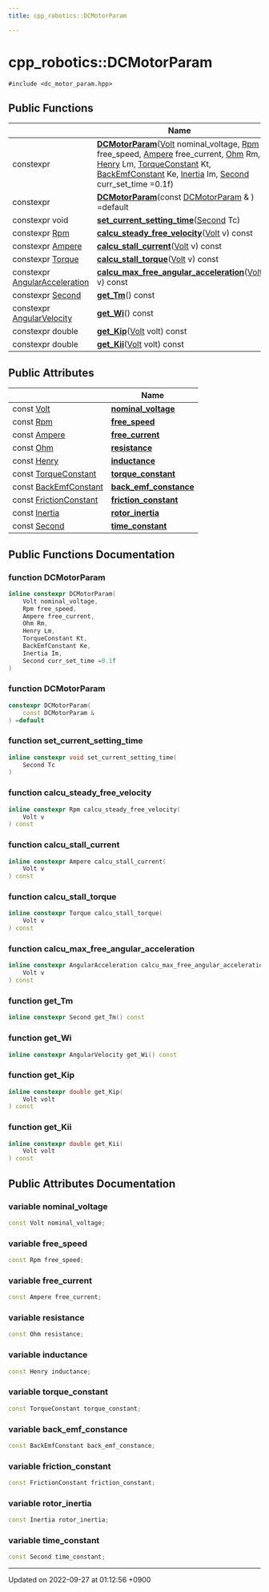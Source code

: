 ```yaml
---
title: cpp_robotics::DCMotorParam

---
```


# cpp_robotics::DCMotorParam






`#include <dc_motor_param.hpp>`

## Public Functions

|                | Name           |
| -------------- | -------------- |
| constexpr | **[DCMotorParam](/cpp_robotics/doxybook/Classes/structcpp__robotics_1_1DCMotorParam/#function-dcmotorparam)**([Volt](/cpp_robotics/doxybook/Namespaces/namespacecpp__robotics/#using-volt) nominal_voltage, [Rpm](/cpp_robotics/doxybook/Namespaces/namespacecpp__robotics/#using-rpm) free_speed, [Ampere](/cpp_robotics/doxybook/Namespaces/namespacecpp__robotics/#using-ampere) free_current, [Ohm](/cpp_robotics/doxybook/Namespaces/namespacecpp__robotics/#using-ohm) Rm, [Henry](/cpp_robotics/doxybook/Namespaces/namespacecpp__robotics/#using-henry) Lm, [TorqueConstant](/cpp_robotics/doxybook/Namespaces/namespacecpp__robotics/#using-torqueconstant) Kt, [BackEmfConstant](/cpp_robotics/doxybook/Namespaces/namespacecpp__robotics/#using-backemfconstant) Ke, [Inertia](/cpp_robotics/doxybook/Namespaces/namespacecpp__robotics/#using-inertia) Im, [Second](/cpp_robotics/doxybook/Namespaces/namespacecpp__robotics/#using-second) curr_set_time =0.1f) |
| constexpr | **[DCMotorParam](/cpp_robotics/doxybook/Classes/structcpp__robotics_1_1DCMotorParam/#function-dcmotorparam)**(const [DCMotorParam](/cpp_robotics/doxybook/Classes/structcpp__robotics_1_1DCMotorParam/) & ) =default |
| constexpr void | **[set_current_setting_time](/cpp_robotics/doxybook/Classes/structcpp__robotics_1_1DCMotorParam/#function-set-current-setting-time)**([Second](/cpp_robotics/doxybook/Namespaces/namespacecpp__robotics/#using-second) Tc) |
| constexpr [Rpm](/cpp_robotics/doxybook/Namespaces/namespacecpp__robotics/#using-rpm) | **[calcu_steady_free_velocity](/cpp_robotics/doxybook/Classes/structcpp__robotics_1_1DCMotorParam/#function-calcu-steady-free-velocity)**([Volt](/cpp_robotics/doxybook/Namespaces/namespacecpp__robotics/#using-volt) v) const |
| constexpr [Ampere](/cpp_robotics/doxybook/Namespaces/namespacecpp__robotics/#using-ampere) | **[calcu_stall_current](/cpp_robotics/doxybook/Classes/structcpp__robotics_1_1DCMotorParam/#function-calcu-stall-current)**([Volt](/cpp_robotics/doxybook/Namespaces/namespacecpp__robotics/#using-volt) v) const |
| constexpr [Torque](/cpp_robotics/doxybook/Namespaces/namespacecpp__robotics/#using-torque) | **[calcu_stall_torque](/cpp_robotics/doxybook/Classes/structcpp__robotics_1_1DCMotorParam/#function-calcu-stall-torque)**([Volt](/cpp_robotics/doxybook/Namespaces/namespacecpp__robotics/#using-volt) v) const |
| constexpr [AngularAcceleration](/cpp_robotics/doxybook/Namespaces/namespacecpp__robotics/#using-angularacceleration) | **[calcu_max_free_angular_acceleration](/cpp_robotics/doxybook/Classes/structcpp__robotics_1_1DCMotorParam/#function-calcu-max-free-angular-acceleration)**([Volt](/cpp_robotics/doxybook/Namespaces/namespacecpp__robotics/#using-volt) v) const |
| constexpr [Second](/cpp_robotics/doxybook/Namespaces/namespacecpp__robotics/#using-second) | **[get_Tm](/cpp_robotics/doxybook/Classes/structcpp__robotics_1_1DCMotorParam/#function-get-tm)**() const |
| constexpr [AngularVelocity](/cpp_robotics/doxybook/Namespaces/namespacecpp__robotics/#using-angularvelocity) | **[get_Wi](/cpp_robotics/doxybook/Classes/structcpp__robotics_1_1DCMotorParam/#function-get-wi)**() const |
| constexpr double | **[get_Kip](/cpp_robotics/doxybook/Classes/structcpp__robotics_1_1DCMotorParam/#function-get-kip)**([Volt](/cpp_robotics/doxybook/Namespaces/namespacecpp__robotics/#using-volt) volt) const |
| constexpr double | **[get_Kii](/cpp_robotics/doxybook/Classes/structcpp__robotics_1_1DCMotorParam/#function-get-kii)**([Volt](/cpp_robotics/doxybook/Namespaces/namespacecpp__robotics/#using-volt) volt) const |

## Public Attributes

|                | Name           |
| -------------- | -------------- |
| const [Volt](/cpp_robotics/doxybook/Namespaces/namespacecpp__robotics/#using-volt) | **[nominal_voltage](/cpp_robotics/doxybook/Classes/structcpp__robotics_1_1DCMotorParam/#variable-nominal-voltage)**  |
| const [Rpm](/cpp_robotics/doxybook/Namespaces/namespacecpp__robotics/#using-rpm) | **[free_speed](/cpp_robotics/doxybook/Classes/structcpp__robotics_1_1DCMotorParam/#variable-free-speed)**  |
| const [Ampere](/cpp_robotics/doxybook/Namespaces/namespacecpp__robotics/#using-ampere) | **[free_current](/cpp_robotics/doxybook/Classes/structcpp__robotics_1_1DCMotorParam/#variable-free-current)**  |
| const [Ohm](/cpp_robotics/doxybook/Namespaces/namespacecpp__robotics/#using-ohm) | **[resistance](/cpp_robotics/doxybook/Classes/structcpp__robotics_1_1DCMotorParam/#variable-resistance)**  |
| const [Henry](/cpp_robotics/doxybook/Namespaces/namespacecpp__robotics/#using-henry) | **[inductance](/cpp_robotics/doxybook/Classes/structcpp__robotics_1_1DCMotorParam/#variable-inductance)**  |
| const [TorqueConstant](/cpp_robotics/doxybook/Namespaces/namespacecpp__robotics/#using-torqueconstant) | **[torque_constant](/cpp_robotics/doxybook/Classes/structcpp__robotics_1_1DCMotorParam/#variable-torque-constant)**  |
| const [BackEmfConstant](/cpp_robotics/doxybook/Namespaces/namespacecpp__robotics/#using-backemfconstant) | **[back_emf_constance](/cpp_robotics/doxybook/Classes/structcpp__robotics_1_1DCMotorParam/#variable-back-emf-constance)**  |
| const [FrictionConstant](/cpp_robotics/doxybook/Namespaces/namespacecpp__robotics/#using-frictionconstant) | **[friction_constant](/cpp_robotics/doxybook/Classes/structcpp__robotics_1_1DCMotorParam/#variable-friction-constant)**  |
| const [Inertia](/cpp_robotics/doxybook/Namespaces/namespacecpp__robotics/#using-inertia) | **[rotor_inertia](/cpp_robotics/doxybook/Classes/structcpp__robotics_1_1DCMotorParam/#variable-rotor-inertia)**  |
| const [Second](/cpp_robotics/doxybook/Namespaces/namespacecpp__robotics/#using-second) | **[time_constant](/cpp_robotics/doxybook/Classes/structcpp__robotics_1_1DCMotorParam/#variable-time-constant)**  |

## Public Functions Documentation

### function DCMotorParam

```cpp
inline constexpr DCMotorParam(
    Volt nominal_voltage,
    Rpm free_speed,
    Ampere free_current,
    Ohm Rm,
    Henry Lm,
    TorqueConstant Kt,
    BackEmfConstant Ke,
    Inertia Im,
    Second curr_set_time =0.1f
)
```


### function DCMotorParam

```cpp
constexpr DCMotorParam(
    const DCMotorParam & 
) =default
```


### function set_current_setting_time

```cpp
inline constexpr void set_current_setting_time(
    Second Tc
)
```


### function calcu_steady_free_velocity

```cpp
inline constexpr Rpm calcu_steady_free_velocity(
    Volt v
) const
```


### function calcu_stall_current

```cpp
inline constexpr Ampere calcu_stall_current(
    Volt v
) const
```


### function calcu_stall_torque

```cpp
inline constexpr Torque calcu_stall_torque(
    Volt v
) const
```


### function calcu_max_free_angular_acceleration

```cpp
inline constexpr AngularAcceleration calcu_max_free_angular_acceleration(
    Volt v
) const
```


### function get_Tm

```cpp
inline constexpr Second get_Tm() const
```


### function get_Wi

```cpp
inline constexpr AngularVelocity get_Wi() const
```


### function get_Kip

```cpp
inline constexpr double get_Kip(
    Volt volt
) const
```


### function get_Kii

```cpp
inline constexpr double get_Kii(
    Volt volt
) const
```


## Public Attributes Documentation

### variable nominal_voltage

```cpp
const Volt nominal_voltage;
```


### variable free_speed

```cpp
const Rpm free_speed;
```


### variable free_current

```cpp
const Ampere free_current;
```


### variable resistance

```cpp
const Ohm resistance;
```


### variable inductance

```cpp
const Henry inductance;
```


### variable torque_constant

```cpp
const TorqueConstant torque_constant;
```


### variable back_emf_constance

```cpp
const BackEmfConstant back_emf_constance;
```


### variable friction_constant

```cpp
const FrictionConstant friction_constant;
```


### variable rotor_inertia

```cpp
const Inertia rotor_inertia;
```


### variable time_constant

```cpp
const Second time_constant;
```


-------------------------------

Updated on 2022-09-27 at 01:12:56 +0900